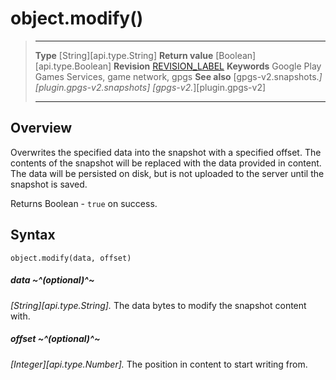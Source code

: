 # object.modify()

> --------------------- ------------------------------------------------------------------------------------------
> __Type__              [String][api.type.String]
> __Return value__      [Boolean][api.type.Boolean]
> __Revision__          [REVISION_LABEL](REVISION_URL)
> __Keywords__          Google Play Games Services, game network, gpgs
> __See also__          [gpgs-v2.snapshots.*][plugin.gpgs-v2.snapshots]
>                       [gpgs-v2.*][plugin.gpgs-v2]
> --------------------- ------------------------------------------------------------------------------------------

## Overview

Overwrites the specified data into the snapshot with a specified offset. The contents of the snapshot will be replaced with the data provided in content. The data will be persisted on disk, but is not uploaded to the server until the snapshot is saved.

Returns Boolean - `true` on success.

## Syntax

	object.modify(data, offset)

##### data ~^(optional)^~
_[String][api.type.String]._ The data bytes to modify the snapshot content with.

##### offset ~^(optional)^~
_[Integer][api.type.Number]._ The position in content to start writing from.